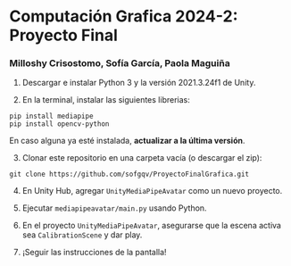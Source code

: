 # Computación Grafica 2024-2: Proyecto Final 

### Milloshy Crisostomo, Sofía García, Paola Maguiña

1. Descargar e instalar Python 3 y la versión 2021.3.24f1 de Unity.
   
2. En la terminal, instalar las siguientes librerias:
  ```
  pip install mediapipe
  pip install opencv-python
  ```
  En caso alguna ya esté instalada, **actualizar a la última versión**.
  
3. Clonar este repositorio en una carpeta vacía (o descargar el zip):
  ```
  git clone https://github.com/sofgqv/ProyectoFinalGrafica.git
  ```

4. En Unity Hub, agregar `UnityMediaPipeAvatar` como un nuevo proyecto.
   
6. Ejecutar `mediapipeavatar/main.py` usando Python.

7. En el proyecto `UnityMediaPipeAvatar`, asegurarse que la escena activa sea `CalibrationScene` y dar play.

8. ¡Seguir las instrucciones de la pantalla!
